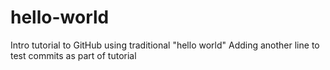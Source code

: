 # hello-world
Intro tutorial to GitHub using traditional "hello world" 
Adding another line to test commits as part of tutorial
